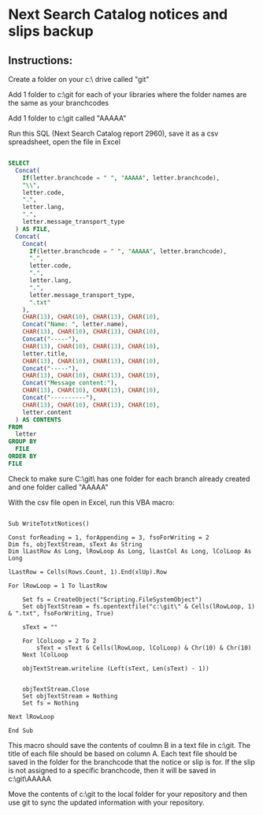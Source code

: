 # Next Search Catalog notices and slips backup

## Instructions:

Create a folder on your c:\ drive called "git"

Add 1 folder to c:\git for each of your libraries where the folder names are the same as your branchcodes

Add 1 folder to c:\git called "AAAAA"

Run this SQL (Next Search Catalog report 2960), save it as a csv spreadsheet, open the file in Excel

```sql

SELECT
  Concat(
    If(letter.branchcode = " ", "AAAAA", letter.branchcode),
    "\\",
    letter.code,
    ".",
    letter.lang,
    ".",
    letter.message_transport_type
  ) AS FILE,
  Concat(
    Concat(
      If(letter.branchcode = " ", "AAAAA", letter.branchcode),
      ".",
      letter.code,
      ".",
      letter.lang,
      ".",
      letter.message_transport_type,
      ".txt"
    ),
    CHAR(13), CHAR(10), CHAR(13), CHAR(10),
    Concat("Name: ", letter.name),
    CHAR(13), CHAR(10), CHAR(13), CHAR(10),
    Concat("-----"),
    CHAR(13), CHAR(10), CHAR(13), CHAR(10),
    letter.title,
    CHAR(13), CHAR(10), CHAR(13), CHAR(10),
    Concat("-----"),
    CHAR(13), CHAR(10), CHAR(13), CHAR(10),
    Concat("Message content:"),
    CHAR(13), CHAR(10), CHAR(13), CHAR(10),
    Concat("----------"),
    CHAR(13), CHAR(10), CHAR(13), CHAR(10),
    letter.content
  ) AS CONTENTS
FROM
  letter
GROUP BY
  FILE
ORDER BY
FILE

```

Check to make sure C:\git\ has one folder for each branch already created and one folder called "AAAAA"

With the csv file open in Excel, run this VBA macro:

```vba

Sub WriteTotxtNotices()

Const forReading = 1, forAppending = 3, fsoForWriting = 2
Dim fs, objTextStream, sText As String
Dim lLastRow As Long, lRowLoop As Long, lLastCol As Long, lColLoop As Long

lLastRow = Cells(Rows.Count, 1).End(xlUp).Row

For lRowLoop = 1 To lLastRow

    Set fs = CreateObject("Scripting.FileSystemObject")
    Set objTextStream = fs.opentextfile("c:\git\" & Cells(lRowLoop, 1) & ".txt", fsoForWriting, True)

    sText = ""

    For lColLoop = 2 To 2
        sText = sText & Cells(lRowLoop, lColLoop) & Chr(10) & Chr(10)
    Next lColLoop

    objTextStream.writeline (Left(sText, Len(sText) - 1))


    objTextStream.Close
    Set objTextStream = Nothing
    Set fs = Nothing

Next lRowLoop

End Sub

```

This macro should save the contents of coulmn B in a text file in c:\git.  The title of each file should be based on column A.  Each text file should be saved in the folder for the branchcode that the notice or slip is for.  If the slip is not assigned to a specific branchcode, then it will be saved in c:\git\AAAAA

Move the contents of c:\git to the local folder for your repository and then use git to sync the updated information with your repository.
